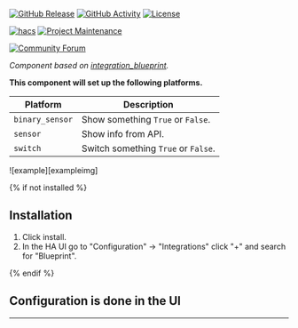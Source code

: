 [![GitHub Release][releases-shield]][releases]
[![GitHub Activity][commits-shield]][commits]
[![License][license-shield]][license]

[![hacs][hacsbadge]][hacs]
[![Project Maintenance][maintenance-shield]][user_profile]

[![Community Forum][forum-shield]][forum]

_Component based on [integration_blueprint][integration_blueprint]._

**This component will set up the following platforms.**

Platform | Description
-- | --
`binary_sensor` | Show something `True` or `False`.
`sensor` | Show info from API.
`switch` | Switch something `True` or `False`.

![example][exampleimg]

{% if not installed %}

## Installation

1. Click install.
1. In the HA UI go to "Configuration" -> "Integrations" click "+" and search for "Blueprint".

{% endif %}

## Configuration is done in the UI

<!---->

***

[integration_blueprint]: https://github.com/custom-components/integration_blueprint
[commits-shield]: https://img.shields.io/github/commit-activity/y/Berserkir-Wolf/HA_ElectricKiwi.svg?style=for-the-badge
[commits]: https://github.com/Berserkir-Wolf/HA_ElectricKiwi/commits/main
[hacs]: https://hacs.xyz
[hacsbadge]: https://img.shields.io/badge/HACS-Custom-orange.svg?style=for-the-badge
[forum-shield]: https://img.shields.io/badge/community-forum-brightgreen.svg?style=for-the-badge
[forum]: https://community.home-assistant.io/
[license]: https://github.com/Berserkir-Wolf/HA_ElectricKiwi/commits/main/blob/main/LICENSE
[license-shield]: https://img.shields.io/github/license/Berserkir-Wolf/HA_ElectricKiwi.svg?style=for-the-badge
[maintenance-shield]: https://img.shields.io/badge/maintainer-Dyson%20Parkes%20%40BerserkirWolf-blue.svg?style=for-the-badge
[releases-shield]: https://img.shields.io/github/release/Berserkir-Wolf/HA_ElectricKiwi.svg?style=for-the-badge
[releases]: https://github.com/Berserkir-Wolf/HA_ElectricKiwi/releases
[user_profile]: https://github.com/Berserkir-Wolf/
